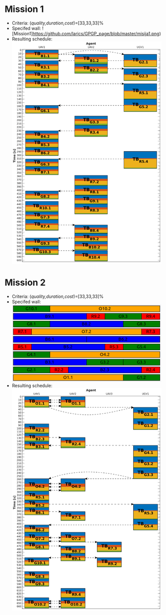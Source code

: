 # Mission 1

- Criteria: (_quality,duration,cost_)=[33,33,33]%
- Specifed wall:
![Mission1]https://github.com/larics/GPGP_page/blob/master/misija1.png)
- Resulting schedule:
![Result1](https://github.com/larics/GPGP_page/blob/master/rezultat1.png)

# Mission 2

- Criteria: (_quality,duration,cost_)=[33,33,33]%
- Specifed wall:
![Mission2](https://github.com/larics/GPGP_page/blob/master/misija2.png)
- Resulting schedule:
![Result2](https://github.com/larics/GPGP_page/blob/master/rezultat2.png)
